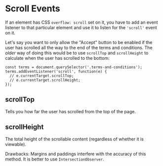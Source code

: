 # Scroll Events

If an element has CSS `overflow: scroll` set on it, you have to add an event listener to that particular element and use it to listen for the `'scroll'` event on it.

Let's say you want to only allow the "Accept" button to be enabled if the user has scrolled all the way to the end of the terms and conditions. The *older* way of doing this would be to use `scrollTop` and `scrollHeight` to calculate when the user has scrolled to the bottom:

```
const terms = document.querySelector('.terms-and-conditions');
terms.addEventListener('scroll', function(e) {
  // e.currentTarget.scrollTop;
  // e.currentTarget.scrollHeight;
});
```


## scrollTop

Tells you how far the user has scrolled from the top of the page.


## scrollHeight

The total height of the scrollable content (regardless of whether it is viewable).

Drawbacks: Margins and paddings interfere with the accuracy of this method.  It is better to use `IntersectionObserver`.